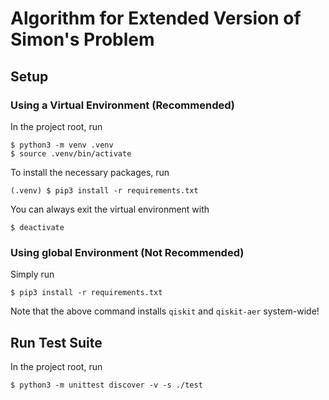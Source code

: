 # Algorithm for Extended Version of Simon's Problem

## Setup

### Using a Virtual Environment (Recommended)

In the project root, run
```
$ python3 -m venv .venv
$ source .venv/bin/activate
```
To install the necessary packages, run
```
(.venv) $ pip3 install -r requirements.txt
```
You can always exit the virtual environment with 
```
$ deactivate
```

### Using global Environment (Not Recommended)

Simply run
```
$ pip3 install -r requirements.txt
```
Note that the above command installs `qiskit` and `qiskit-aer` system-wide!


## Run Test Suite

In the project root, run
```
$ python3 -m unittest discover -v -s ./test
```
